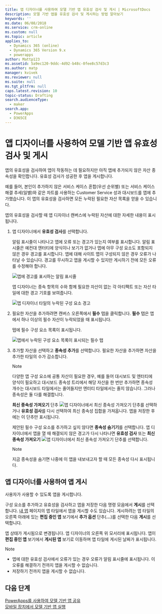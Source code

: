 ```yaml
---
title: 앱 디자이너를 사용하여 모델 기반 앱 유효성 검사 및 게시 | MicrosoftDocs
description: 모델 기반 앱을 유효성 검사 및 게시하는 방법 알아보기
keywords: ''
ms.date: 06/08/2018
ms.service: crm-online
ms.custom: null
ms.topic: article
applies_to:
  - Dynamics 365 (online)
  - Dynamics 365 Version 9.x
  - powerapps
author: Mattp123
ms.assetid: 5a9ec120-9ddc-4d92-b48c-0fee8c57d3c3
ms.author: matp
manager: kvivek
ms.reviewer: null
ms.suite: null
ms.tgt_pltfrm: null
caps.latest.revision: 10
topic-status: Drafting
search.audienceType:
  - maker
search.app:
  - PowerApps
  - D365CE
---
```


# <a name="validate-and-publish-a-model-driven-app-using-the-app-designer"></a>앱 디자이너를 사용하여 모델 기반 앱 유효성 검사 및 게시

앱의 유효성을 검사하여 앱이 작동하는 데 필요하지만 아직 앱에 추가되지 않은 자산 종속성을 확인합니다. 유효성 검사가 성공한 후 앱을 게시합니다. 
  
예를 들어, 본인이 추가하지 않은 서비스 케이스 혼합(우선 순위별) 또는 서비스 케이스 해결 추세(일별)와 같은 차트를 사용하는 Customer Service 성과 대시보드를 앱에 추가했습니다. 이 앱의 유효성을 검사하면 모든 누락된 필요한 자산 목록을 얻을 수 있습니다.  
  
앱의 유효성을 검사할 때 앱 디자이너 캔버스에 누락된 자산에 대한 자세한 내용이 표시됩니다.  
  
1.  앱 디자이너에서 **유효성 검사**를 선택합니다.  
  
     알림 표시줄이 나타나고 앱에 오류 또는 경고가 있는지 여부를 표시합니다. 알림 표시줄은 예컨대 엔터티에 양식이나 보기가 없거나 앱에 아무 구성 요소도 포함되지 않은 경우 경고를 표시합니다. 앱에 대해 사이트 맵이 구성되지 않은 경우 오류가 나타날 수 있습니다. 경고를 무시하고 앱을 게시할 수 있지만 게시하기 전에 모든 오류를 수정해야 합니다.  
  
     ![앱에 경고를 표시하는 알림 표시줄](media/app-designer-warning-notification.png "앱에 경고를 표시하는 알림 표시줄")  
  
     앱 디자이너는 종속 항목의 수와 함께 필요한 자산이 없는 각 아티팩트 또는 자산 타일에 대한 경고 기호를 보여줍니다.  
  
     ![앱 디자이너 타일의 누락된 구성 요소 경고](media/warning--button-on-app-designer-tile.png "앱 디자이너 타일의 누락된 구성 요소 경고")  
  
2.  필요한 자산을 추가하려면 캔버스 오른쪽에서 **필수** 탭을 클릭합니다. **필수** 탭은 앱에서 하나 이상의 필수 자산이 누락되었을 때 표시됩니다.  
  
     탭에 필수 구성 요소 목록이 표시됩니다.  
  
     ![앱에서 누락된 구성 요소 목록이 표시되는 필수 탭](media/app-designer-required-components-tab.png "앱에서 누락된 구성 요소 목록이 표시되는 필수 탭")  
  
3.  추가할 자산을 선택하고 **종속성 추가**를 선택합니다. 필요한 자산을 추가하면 자산을 추가한 타일의 수가 감소합니다.  
  
    > [!NOTE]
    >  다양한 앱 구성 요소에 공통 자산이 필요한 경우, 예를 들어 대시보드 및 엔터티에 양식이 필요하고 대시보드 종속성 트리에서 해당 자산을 한 번만 추가하면 종속성 개수는 대시보드 타일에서는 줄어들지만 엔터티 타일에서는 줄지 않습니다. 그러나 종속성은 둘 다를 해결합니다.  
    >   
    >  **최신 종속성 가져오기** 단추 ![앱 디자이너에서 최신 종속성 가져오기 단추](media/app-designer-get-latest-dependencies.png "앱 디자이너에서 최신 종속성 가져오기 단추")를 선택하거나 **유효성 검사**를 다시 선택하여 최신 종속성 집합을 가져옵니다. 앱을 저장한 후에는 이 단추만 표시됩니다.  
  
     제안된 필수 구성 요소를 추가하고 싶지 않다면 **종속성 숨기기**를 선택합니다. 앱 디자이너에서 앱을 열 때 해결되지 않은 경고가 다시 나타나면 **유효성 검사** 또는 **최신 종속성 가져오기** ![앱 디자이너에서 최신 종속성 가져오기 단추](media/app-designer-get-latest-dependencies.png "앱 디자이너에서 최신 종속성 가져오기 단추")를 선택합니다.  
  
    > [!NOTE]
    >  지금 종속성을 숨기면 나중에 이 앱을 내보내고자 할 때 모든 종속성 다시 표시됩니다.  
  
## <a name="publish-an-app-using-the-app-designer"></a>앱 디자이너를 사용하여 앱 게시

사용자가 사용할 수 있도록 앱을 게시합니다.  
  
 구성 요소를 추가하고 유효성을 검사하고 앱을 저장한 다음 명령 모음에서 **게시**를 선택합니다. [내 앱](advanced-navigation.md#apps) 페이지의 앱 타일에서 앱을 게시할 수도 있습니다. 게시하려는 앱 타일의 오른쪽 아래에 있는 **편집 중인 앱** 보기에서 **추가 옵션** 단추(**...**)를 선택한 다음 **게시**를 선택합니다.  
  
 앱 상태가 게시됨으로 변경됩니다. 앱 디자이너의 오른쪽 위 모서리에 표시됩니다. 앱이 **편집 중인 앱** 보기에서 **게시된 앱** 보기로 이동하며 앱 타일에 게시된 날짜가 표시됩니다.  
  
> [!NOTE]
> - 앱에 대한 유효성 검사에서 오류가 있는 경우 오류가 알림 표시줄에 표시됩니다. 이 오류를 해결하기 전까지 앱을 게시할 수 없습니다.  
> - 저장하기 전까지 앱을 게시할 수 없습니다.  

## <a name="next-steps"></a>다음 단계  
[PowerApps를 사용하여 모델 기반 앱 공유](https://docs.microsoft.com/powerapps/maker/model-driven-apps/share-model-driven-app) <br/>
 [모바일 장치에서 모델 기반 앱 실행](https://docs.microsoft.com/powerapps/user/run-app-client-model-driven)   
 
